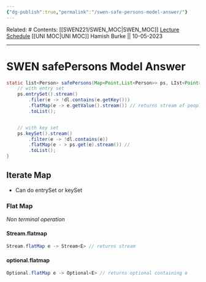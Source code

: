 ```yaml
---
{"dg-publish":true,"permalink":"/swen-safe-persons-model-answer/"}
---
```



Related: #
Contents: [[SWEN221/SWEN_MOC\|SWEN_MOC]]
[Lecture Schedule](https://ecs.wgtn.ac.nz/Courses/SWEN221_2023T1/LectureSchedule)
[[UNI MOC\|UNI MOC]]
Hamish Burke || 10-05-2023

***

# SWEN safePersons Model Answer

```java 
static list<Person> safePersons(Map<Point,List<Person>> ps, LIst<Point> dl){
	// with entry set
	ps.entrySet().stream()
		.filer(e -> !dl.contains(e.getKey()))
		.flatMap(e -> e.getValue().stream()) // returns stream of people
		.toList();


	// with key set
	ps.keySet().stream()
		.filter(e -> !dl.contains(e))
		.flatMap(e - > ps.get(e).stream()) // 
		.toList();
}
```

## Iterate Map

- Can do entrySet or keySet

### Flat Map

*Non terminal operation*

#### Stream.flatmap

```java
Stream.flatMap e -> Stream<E> // returns stream
```

#### optional.flatmap

```java
Optional.flatMap e -> Optional<E> // returns optional containing e
```
